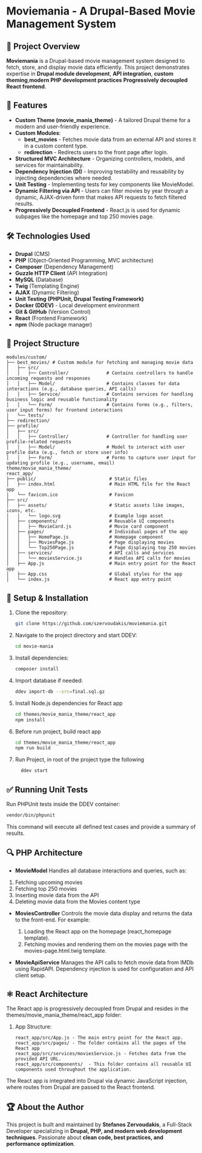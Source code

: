 # Moviemania - A Drupal-Based Movie Management System

## 📌 Project Overview
**Moviemania** is a Drupal-based movie management system designed to fetch, store, and display movie data efficiently. This project demonstrates expertise in 
**Drupal module development**, **API integration**, **custom theming**,**modern PHP development practices** **Progressively decoupled React frontend**.

## 🚀 Features
- **Custom Theme (movie_mania_theme)** - A tailored Drupal theme for a modern and user-friendly experience.
- **Custom Modules**:
  - **best_movies** - Fetches movie data from an external API and stores it in a custom content type.
  - **redirection** - Redirects users to the front page after login.
- **Structured MVC Architecture** - Organizing controllers, models, and services for maintainability.
- **Dependency Injection (DI)** - Improving testability and reusability by injecting dependencies where needed.
- **Unit Testing** - Implementing tests for key components like MovieModel.
- **Dynamic Filtering via API** - Users can filter movies by year through a dynamic, AJAX-driven form that makes API requests to fetch filtered results.
- **Progressively Decoupled Frontend** - React.js is used for dynamic subpages like the homepage and top 250 movies page.

## 🛠️ Technologies Used
- **Drupal** (CMS)
- **PHP** (Object-Oriented Programming, MVC architecture)
- **Composer** (Dependency Management)
- **Guzzle HTTP Client** (API Integration)
- **MySQL** (Database)
- **Twig** (Templating Engine)
- **AJAX** (Dynamic Filtering)
- **Unit Testing (PHPUnit, Drupal Testing Framework)**
- **Docker (DDEV)** - Local development environment
- **Git & GitHub** (Version Control)
- **React** (Frontend Framework)
- **npm** (Node package manager)

## 📂 Project Structure
```
modules/custom/
├── best_movies/ # Custom module for fetching and managing movie data
│   ├── src/
│   │   ├── Controller/              # Contains controllers to handle incoming requests and responses
│   │   ├── Model/                   # Contains classes for data interactions (e.g., database queries, API calls)
│   │   ├── Service/                 # Contains services for handling business logic and reusable functionality
│   │   └── Form/                    # Contains forms (e.g., filters, user input forms) for frontend interactions
│   └── tests/
├── redirection/
├── profile/
│   ├── src/
│   │   ├── Controller/              # Controller for handling user profile-related requests
│   │   ├── Model/                   # Model to interact with user profile data (e.g., fetch or store user info)
│   │   ├── Form/                    # Forms to capture user input for updating profile (e.g., username, email)
theme/movie_mania_theme/
react_app/
├── public/                           # Static files
│   ├── index.html                    # Main HTML file for the React app
│   └── favicon.ico                   # Favicon
├── src/
│   ├── assets/                       # Static assets like images, icons, etc.
│   │   └── logo.svg                  # Example logo asset
│   ├── components/                   # Reusable UI components
│   │   ├── MovieCard.js              # Movie card component
│   ├── pages/                        # Individual pages of the app
│   │   ├── HomePage.js               # Homepage component
│   │   ├── MoviesPage.js             # Page displaying movies
│   │   └── Top250Page.js             # Page displaying top 250 movies
│   ├── services/                     # API calls and services
│   │   └── moviesService.js          # Handles API calls for movies
│   ├── App.js                        # Main entry point for the React app
│   ├── App.css                       # Global styles for the app
│   └── index.js                      # React app entry point

```

## 🚧 Setup & Installation
1. Clone the repository:
   ```bash
   git clone https://github.com/szervoudakis/moviemania.git
   ```
2. Navigate to the project directory and start DDEV:
   ```bash
   cd movie-mania
   ```
3. Install dependencies:
   ```bash
   composer install
   ```
4. Import database if needed:
   ```bash
   ddev import-db --src=final.sql.gz
   ```
5. Install Node.js dependencies for React app
   ```bash
   cd themes/movie_mania_theme/react_app
   npm install
   ```
6. Before run project, build react app
   ```bash
   cd themes/movie_mania_theme/react_app
   npm run build
   ```
7. Run Project, in root of the project type the following
   ```bash
     ddev start
   ```      

## ✅ Running Unit Tests 
Run PHPUnit tests inside the DDEV container:
```bash
vendor/bin/phpunit
```
This command will execute all defined test cases and provide a summary of results.

## 🔍 PHP Architecture
- **MovieModel** Handles all database interactions and queries, such as:
 1. Fetching upcoming movies
 2. Fetching top 250 movies 
 3. Inserting movie data from the API
 4. Deleting movie data from the Movies content type

- **MoviesController**  Controls the movie data display and returns the data to the front-end. For example:
  1. Loading the React app on the homepage (react_homepage template).
  2. Fetching movies and rendering them on the movies page with the movies-page.html.twig template.

- **MovieApiService**  Manages the API calls to fetch movie data from IMDb using RapidAPI. Dependency injection is used for configuration and API client setup.

## ⚛️ React Architecture
The React app is progressively decoupled from Drupal and resides in the themes/movie_mania_theme/react_app folder:
   1. App Structure:
         ```
         react_app/src/App.js - The main entry point for the React app.
         react_app/src/pages/ - The folder contains all the pages of the React app
         react_app/src/services/moviesService.js - Fetches data from the provided API URL.
         react_app/src/components/  - This folder contains all reusable UI components used throughout the application.
        ```
The React app is integrated into Drupal via dynamic JavaScript injection, where routes from Drupal are passed to the React frontend.


## 🏆 About the Author
This project is built and maintained by **Stefanos Zervoudakis**, a Full-Stack Developer specializing in **Drupal, PHP, and modern web development techniques**. Passionate about **clean code, best practices, and performance optimization**.
